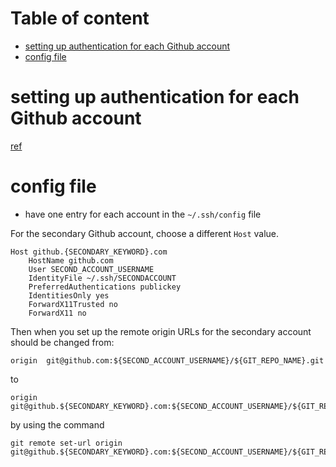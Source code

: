 # Table of content

<!-- toc -->

- [setting up authentication for each Github account](#setting-up-authentication-for-each-github-account)
- [config file](#config-file)

<!-- tocstop -->

# setting up authentication for each Github account
[ref](https://gist.github.com/jexchan/2351996/)

# config file 
* have one entry for each account in the `~/.ssh/config` file

For the secondary Github account, choose a different `Host` value.

```
Host github.{SECONDARY_KEYWORD}.com
	HostName github.com
	User SECOND_ACCOUNT_USERNAME
	IdentityFile ~/.ssh/SECONDACCOUNT
	PreferredAuthentications publickey
	IdentitiesOnly yes
	ForwardX11Trusted no
	ForwardX11 no
```

Then when you set up the remote origin URLs for the secondary account should be changed from:

```
origin  git@github.com:${SECOND_ACCOUNT_USERNAME}/${GIT_REPO_NAME}.git
```
to
```
origin  git@github.${SECONDARY_KEYWORD}.com:${SECOND_ACCOUNT_USERNAME}/${GIT_REPO_NAME}.git
```
by using the command

```
git remote set-url origin git@github.${SECONDARY_KEYWORD}.com:${SECOND_ACCOUNT_USERNAME}/${GIT_REPO_NAME}.git
```
